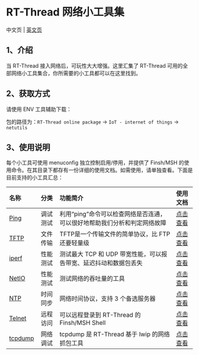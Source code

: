 # RT-Thread 网络小工具集

中文页 | [英文页](README.md)

## 1、介绍

当 RT-Thread 接入网络后，可玩性大大增强。这里汇集了 RT-Thread 可用的全部网络小工具集合，你所需要的小工具都可以在这里找到。

## 2、获取方式

请使用 ENV 工具辅助下载：

包的路径为：`RT-Thread online package` -> `IoT - internet of things` -> `netutils`

## 3、使用说明

每个小工具可使用 menuconfig 独立控制启用/停用，并提供了 Finsh/MSH 的使用命令。在其目录下都存有一份详细的使用文档。如需使用，请单独查看。下面是目前支持的小工具汇总：

| 名称                         |   分类   | 功能简介                                                     | 使用文档                      |
| :--------------------------- | :------: | :----------------------------------------------------------- | :---------------------------- |
| [Ping](ping/README.md)       | 调试测试 | 利用“ping”命令可以检查网络是否连通，可以很好地帮助我们分析和判定网络故障 | [点击查看](ping/README.md)    |
| [TFTP](tftp/README.md)       | 文件传输 | TFTP是一个传输文件的简单协议，比 FTP 还要轻量级              | [点击查看](tftp/README.md)    |
| [iperf](iperf/README.md)     | 性能测试 | 测试最大 TCP 和 UDP 带宽性能，可以报告带宽、延迟抖动和数据包丢失 | [点击查看](iperf/README.md)   |
| [NetIO](netio/README.md)     | 性能测试 | 测试网络的吞吐量的工具                                       | [点击查看](netio/README.md)   |
| [NTP](ntp/README.md)         | 时间同步 | 网络时间协议，支持 3 个备选服务器                            | [点击查看](ntp/README.md)     |
| [Telnet](telnet/README.md)   | 远程访问 | 可以远程登录到 RT-Thread 的 Finsh/MSH Shell                  | [点击查看](telnet/README.md)  |
| [tcpdump](tcpdump/README.md) | 网络调试 | tcpdump 是 RT-Thread 基于 lwip 的网络抓包工具                | [点击查看](tcpdump/README.md) |

